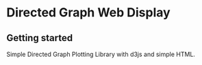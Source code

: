 # Directed Graph Web Display



## Getting started

Simple Directed Graph Plotting Library with d3js and simple HTML.